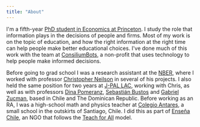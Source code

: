 ```yaml
---
title: "About"
---
```


I'm a fifth-year [PhD student in Economics at Princeton](https://irs.princeton.edu/people/alvaro-carril). I study the role that information plays in the decisions of people and firms.
Most of my work is on the topic of education, and how the right information at the right time can help people make better educational choices.
I've done much of this work with the team at [ConsiliumBots](https://www.consiliumbots.com/), a non-profit that uses technology to help people make informed decisions.

Before going to grad school I was a research assistant at the [NBER](http://www.nber.org/), where I worked with professor [Christopher Neilson](https://christopherneilson.github.io/) in several of his projects.
I also held the same position for two years at [J-PAL LAC](https://www.povertyactionlab.org/lac), working with Chris, as well as with professors [Dina Pomeranz](https://www.econ.uzh.ch/en/people/faculty/pomeranz.html), [Sebastián Bustos](https://growthlab.cid.harvard.edu/people/sebastian-bustos) and [Gabriel Zucman](http://gabriel-zucman.eu/), based in Chile and The Dominican Republic.
Before working as an RA, I was a high-school math and physics teacher at [Colegio Antares](http://www.colegioantares.cl/), a small school in the outskirts of Santiago, Chile. I did this as part of [Enseña Chile](https://www.ensenachile.cl/), an NGO that follows the [Teach for All](http://teachforall.org/) model.